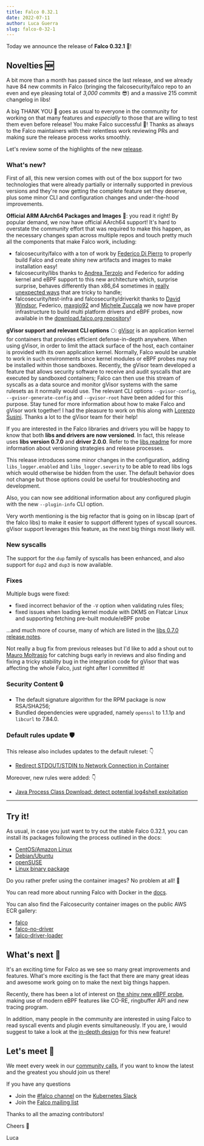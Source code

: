 ```yaml
---
title: Falco 0.32.1
date: 2022-07-11
author: Luca Guerra
slug: falco-0-32-1
---
```


Today we announce the release of **Falco 0.32.1** 🦅!

## Novelties 🆕

A bit more than a month has passed since the last release, and we already have 84 new commits in Falco (bringing the falcosecurity/falco repo to an even and eye pleasing total of _3,000 commits_ 😎) and a massive 215 commit changelog in libs!

A big THANK YOU 💖 goes as usual to everyone in the community for working on that many features and _especially_ to those that are willing to test them even before release! You make Falco successful 🦅! Thanks as always to the Falco maintainers with their relentless work reviewing PRs and making sure the release process works smoothly.

Let's review some of the highlights of the new [release](https://github.com/falcosecurity/falco/blob/master/CHANGELOG.md#v0321).

### What's new?

First of all, this new version comes with out of the box support for two technologies that were already partially or internally supported in previous versions and they're now getting the complete feature set they deserve, plus some minor CLI and configuration changes and under-the-hood improvements.

**Official ARM AArch64 Packages and Images** 🚀: you read it right! By popular demand, we now have official AArch64 support! It's hard to overstate the community effort that was required to make this happen, as the necessary changes span across multiple repos and touch pretty much all the components that make Falco work, including:
* falcosecurity/falco with a ton of work by [Federico Di Pierro](https://github.com/FedeDP) to properly build Falco and create shiny new artifacts and images to make installation easy!
* falcosecurity/libs thanks to [Andrea Terzolo](https://github.com/Andreagit97) and Federico for adding kernel and eBPF support to this new architecture which, surprise surprise, behaves differently than x86_64 sometimes in [really unexpected ways](https://github.com/falcosecurity/libs/pull/416) that are tricky to handle;
* falcosecurity/test-infra and falcosecurity/driverkit thanks to [David Windsor](https://github.com/dwindsor), Federico, [maxgio92](https://github.com/maxgio92) and [Michele Zuccala](https://github.com/zuc) we now have proper infrastructure to build multi platform drivers and eBPF probes, now available in the [download.falco.org repository](https://download.falco.org/?prefix=driver/2.0.0%2Bdriver/)!

**gVisor support and relevant CLI options** 🌕: [gVisor](https://gvisor.dev/) is an application kernel for containers that provides efficient defense-in-depth anywhere. When using gVisor, in order to limit the attack surface of the host, each container is provided with its own application kernel. Normally, Falco would be unable to work in such environments since kernel modules or eBPF probes may not be installed within those sandboxes. Recently, the gVisor team developed a feature that allows security software to receive and audit syscalls that are executed by sandboxed containers; Falco can then use this stream of syscalls as a data source and monitor gVisor systems with the same rulesets as it normally would use. The relevant CLI options `--gvisor-config`, `--gvisor-generate-config` and `--gvisor-root` have been added for this purpose. Stay tuned for more information about how to make Falco and gVisor work together! I had the pleasure to work on this along with [Lorenzo Susini](https://github.com/loresuso). Thanks a lot to the gVisor team for their help!

If you are interested in the Falco libraries and drivers you will be happy to know that both **libs and drivers are now versioned**. In fact, this release uses **libs version 0.7.0** and **driver 2.0.0**. Refer to the [libs readme](https://github.com/falcosecurity/libs#versioning) for more information about versioning strategies and release processes.

This release introduces some minor changes in the configuration, adding `libs_logger.enabled` and `libs_logger.severity` to be able to read libs logs which would otherwise be hidden from the user. The default behavior does not change but those options could be useful for troubleshooting and development.

Also, you can now see additional information about any configured plugin with the new `--plugin-info` CLI option.

Very worth mentioning is the big refactor that is going on in libscap (part of the falco libs) to make it easier to support different types of syscall sources. gVisor support leverages this feature, as the next big things most likely will.

### New syscalls

The support for the `dup` family of syscalls has been enhanced, and also support for `dup2` and `dup3` is now available.

### Fixes

Multiple bugs were fixed:

* fixed incorrect behavior of the `-V` option when validating rules files;
* fixed issues when loading kernel module with DKMS on Flatcar Linux and supporting fetching pre-built module/eBPF probe

...and much more of course, many of which are listed in the [libs 0.7.0 release notes](https://github.com/falcosecurity/libs/releases/tag/0.7.0).

Not really a bug fix from previous releases but I'd like to add a shout out to [Mauro Moltrasio](https://github.com/Molter73) for catching bugs early in reviews and also finding and fixing a tricky stability bug in the integration code for gVisor that was affecting the whole Falco, just right after I committed it!

### Security Content 🔒

* The default signature algorithm for the RPM package is now RSA/SHA256;
* Bundled dependencies were upgraded, namely `openssl` to 1.1.1p and `libcurl` to 7.84.0.

### Default rules update 🛡️

This release also includes updates to the default ruleset: 👇
* [Redirect STDOUT/STDIN to Network Connection in Container](https://github.com/falcosecurity/falco/pull/2092)

Moreover, new rules were added: 👇
* [Java Process Class Download: detect potential log4shell exploitation](https://github.com/falcosecurity/falco/pull/2041)

---

## Try it!

As usual, in case you just want to try out the stable Falco 0.32.1, you can install its packages following the process outlined in the docs:

- [CentOS/Amazon Linux](https://falco.org/docs/getting-started/installation/#centos-rhel)
- [Debian/Ubuntu](https://falco.org/docs/getting-started/installation/#debian)
- [openSUSE](https://falco.org/docs/getting-started/installation/#suse)
- [Linux binary package](https://falco.org/docs/getting-started/installation/#linux-binary)

Do you rather prefer using the container images? No problem at all! 🐳

You can read more about running Falco with Docker in the [docs](https://falco.org/docs/getting-started/running/#docker).

You can also find the Falcosecurity container images on the public AWS ECR gallery:

- [falco](https://gallery.ecr.aws/falcosecurity/falco)
- [falco-no-driver](https://gallery.ecr.aws/falcosecurity/falco-no-driver)
- [falco-driver-loader](https://gallery.ecr.aws/falcosecurity/falco-driver-loader)

## What's next 🔮

It's an exciting time for Falco as we see so many great improvements and features. What's more exciting is the fact that there are many great ideas and awesome work going on to make the next big things happen.

Recently, there has been a lot of interest on [the shiny new eBPF probe](https://github.com/falcosecurity/libs/pull/268), making use of modern eBPF features like CO-RE, ringbuffer API and new tracing program.

In addition, many people in the community are interested in using Falco to read syscall events and plugin events simultaneously. If you are, I would suggest to take a look at the [in-depth design](https://github.com/falcosecurity/falco/issues/2074) for this new feature!

## Let's meet 🤝

We meet every week in our [community calls](https://github.com/falcosecurity/community),
if you want to know the latest and the greatest you should join us there!

If you have any questions

- Join the [#falco channel](https://kubernetes.slack.com/messages/falco) on the [Kubernetes Slack](https://slack.k8s.io)
- Join the [Falco mailing list](https://lists.cncf.io/g/cncf-falco-dev)

Thanks to all the amazing contributors!

Cheers 🎊

Luca
